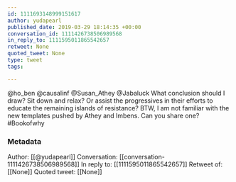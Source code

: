 ```yaml
---
id: 1111693148999151617
author: yudapearl
published_date: 2019-03-29 18:14:35 +00:00
conversation_id: 1111426738506989568
in_reply_to: 1111595011865542657
retweet: None
quoted_tweet: None
type: tweet
tags:

---
```


@ho_ben @causalinf @Susan_Athey @Jabaluck What conclusion should I draw? Sit down and relax? Or assist the progressives in their efforts to educate the remaining islands of resistance? BTW, I am not familiar with the new templates pushed by Athey and Imbens. Can you share one? #Bookofwhy

### Metadata

Author: [[@yudapearl]]
Conversation: [[conversation-1111426738506989568]]
In reply to: [[1111595011865542657]]
Retweet of: [[None]]
Quoted tweet: [[None]]
